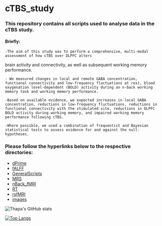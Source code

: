 # cTBS_study

### This repository contains all scripts used to analyse data in the cTBS study. 

#### Briefly:

    -The aim of this study was to perform a comprehensive, multi-modal assessment of how cTBS over DLPFC alters 
brain activity and connectivity, as well as subsequent working memory performance. 
    
    - We measured changes in local and remote GABA concentration, functional connectivity and low-frequency fluctuations at rest, blood oxygenation level-dependent (BOLD) activity during an n-back working memory task and working memory performance. 

    -Based on available evidence, we expected increases in local GABA concentration, reductions in low-frequency fluctuations, reductions in functional connectivity with the stimulated site, reductions in DLPFC BOLD activity during working memory, and impaired working memory performance following cTBS. 

    -Where possible, we used a combination of frequentist and Bayesian statistical tests to assess evidence for and against the null-hypotheses.

### Please follow the hyperlinks below to the respective directories:

- [dPrime](https://github.com/TribThapa/cTBS_Study/tree/main/dPrime)
- [fALFF](https://github.com/TribThapa/cTBS_Study/tree/main/fALFF)
- [GeneralScripts](https://github.com/TribThapa/cTBS_Study/tree/main/GeneralScripts)
- [MRS](https://github.com/TribThapa/cTBS_Study/tree/main/MRS)
- [nBack_fMRI](https://github.com/TribThapa/cTBS_Study/tree/main/nBack_fMRI)
- [RT](https://github.com/TribThapa/cTBS_Study/tree/main/ReactionTime)
- [rsfMRI](https://github.com/TribThapa/cTBS_Study/tree/main/rsfMRI)
- [images](https://github.com/TribThapa/cTBS_Study/tree/main/Images)

<!--- [![Thapa's GitHub stats](https://github-readme-stats.vercel.app/api?username=TribT&show_icons=true&theme=dark)](https://github.com/TribT/github-readme-stats)--->

![Thapa's GitHub stats](https://github-readme-stats.vercel.app/api?username=TribThapa&theme=dark&show_icons=true&title_color=Blue)

[![Top Langs](https://github-readme-stats.vercel.app/api/top-langs/?username=TribThapa&layout=compact&theme=dark&title_color=Blue)](https://github.com/TribThapa/github-readme-stats)
